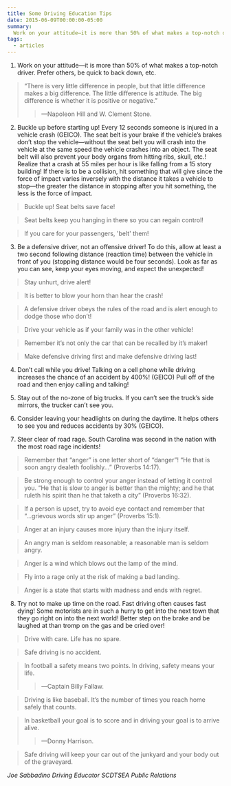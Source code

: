 ```yaml
---
title: Some Driving Education Tips
date: 2015-06-09T00:00:00-05:00
summary:
  Work on your attitude—it is more than 50% of what makes a top-notch driver. Prefer others, be quick to back down, etc.
tags:
  - articles
---
```

1. Work on your attitude&mdash;it is more than 50% of what makes a top-notch driver. Prefer others, be quick to back down, etc.

  > &ldquo;There is very little difference in people, but that little difference makes a big difference. The little difference is attitude. The big difference is whether it is positive or negative.&rdquo;
  > > &mdash;Napoleon Hill and W. Clement Stone.

2. Buckle up before starting up! Every 12 seconds someone is injured in a vehicle crash (GEICO). The seat belt is your brake if the vehicle’s brakes don’t stop the vehicle&mdash;without the seat belt you will crash into the vehicle at the same speed the vehicle crashes into an object. The seat belt will also prevent your body organs from hitting ribs, skull, etc.! Realize that a crash at 55 miles per hour is like falling from a 15 story building! If there is to be a collision, hit something that will give since the force of impact varies inversely with the distance it takes a vehicle to stop&mdash;the greater the distance in stopping after you hit something, the less is the force of impact.

  > Buckle up! Seat belts save face!

  > Seat belts keep you hanging in there so you can regain control!

  > If you care for your passengers, 'belt' them!

3. Be a defensive driver, not an offensive driver! To do this, allow at least a two second following distance (reaction time) between the vehicle in front of you (stopping distance would be four seconds). Look as far as you can see, keep your eyes moving, and expect the unexpected!

  > Stay unhurt, drive alert!

  > It is better to blow your horn than hear the crash!

  > A defensive driver obeys the rules of the road and is alert enough to dodge those who don’t!

  > Drive your vehicle as if your family was in the other vehicle!

  > Remember it’s not only the car that can be recalled by it’s maker!

  > Make defensive driving first and make defensive driving last!

4. Don’t call while you drive! Talking on a cell phone while driving increases the chance of an accident by 400%! (GEICO) Pull off of the road and then enjoy calling and talking!

5. Stay out of the no-zone of big trucks. If you can’t see the truck’s side mirrors, the trucker can’t see you.

6. Consider leaving your headlights on during the daytime. It helps others to see you and reduces accidents by 30% (GEICO).

7. Steer clear of road rage. South Carolina was second in the nation with the most road rage incidents!

  > Remember that &ldquo;anger&rdquo; is one letter short of &ldquo;danger&rdquo;! &ldquo;He that is soon angry dealeth foolishly...&rdquo; (Proverbs 14:17).

  > Be strong enough to control your anger instead of letting it control you. &ldquo;He that is slow to anger is better than the mighty; and he that ruleth his spirit than he that taketh a city&rdquo; (Proverbs 16:32).

  > If a person is upset, try to avoid eye contact and remember that &ldquo;...grievous words stir up anger&rdquo; (Proverbs 15:1).

  > Anger at an injury causes more injury than the injury itself.

  > An angry man is seldom reasonable; a reasonable man is seldom angry.

  > Anger is a wind which blows out the lamp of the mind.

  > Fly into a rage only at the risk of making a bad landing.

  > Anger is a state that starts with madness and ends with regret.

8. Try not to make up time on the road. Fast driving often causes fast dying! Some motorists are in such a hurry to get into the next town that they go right on into the next world! Better step on the brake and be laughed at than tromp on the gas and be cried over!

  > Drive with care. Life has no spare.

  > Safe driving is no accident.

  > In football a safety means two points. In driving, safety means your life.
  > > &mdash;Captain Billy Fallaw.

  > Driving is like baseball. It’s the number of times you reach home safely that counts.

  > In basketball your goal is to score and in driving your goal is to arrive alive.
  > > &mdash;Donny Harrison.

  > Safe driving will keep your car out of the junkyard and your body out of the graveyard.

*Joe Sabbadino*
*Driving Educator*
*SCDTSEA Public Relations*